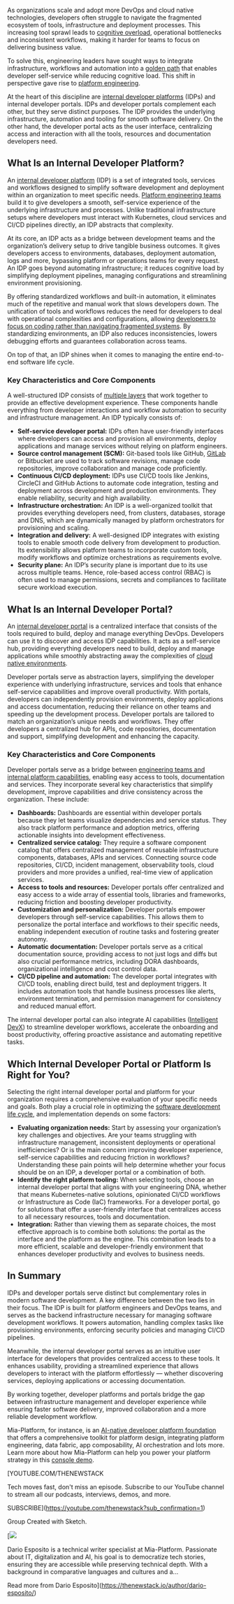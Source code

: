 As organizations scale and adopt more DevOps and cloud native technologies, developers often struggle to navigate the fragmented ecosystem of tools, infrastructure and deployment processes. This increasing tool sprawl leads to [cognitive overload](https://thenewstack.io/platform-engineering-reduces-cognitive-load-and-raises-developer-productivity/), operational bottlenecks and inconsistent workflows, making it harder for teams to focus on delivering business value.

To solve this, engineering leaders have sought ways to integrate infrastructure, workflows and automation into a [golden path](https://mia-platform.eu/blog/golden-paths-platform-engineering/) that enables developer self-service while reducing cognitive load. This shift in perspective gave rise to [platform engineering](https://mia-platform.eu/blog/platform-engineering-101/).

At the heart of this discipline are [internal developer platforms](https://mia-platform.eu/blog/seven-core-components-internal-developer-platform/) (IDPs) and internal developer portals. IDPs and developer portals complement each other, but they serve distinct purposes. The IDP provides the underlying infrastructure, automation and tooling for smooth software delivery. On the other hand, the developer portal acts as the user interface, centralizing access and interaction with all the tools, resources and documentation developers need.

## What Is an Internal Developer Platform?

An [internal developer platform](https://mia-platform.eu/solutions/internal-developer-platform/) (IDP) is a set of integrated tools, services and workflows designed to simplify software development and deployment within an organization to meet specific needs. [Platform engineering teams](https://thenewstack.io/platform-teams-start-small-to-win-big/) build it to give developers a smooth, self-service experience of the underlying infrastructure and processes. Unlike traditional infrastructure setups where developers must interact with Kubernetes, cloud services and CI/CD pipelines directly, an IDP abstracts that complexity.

At its core, an IDP acts as a bridge between development teams and the organization’s delivery setup to drive tangible business outcomes. It gives developers access to environments, databases, deployment automation, logs and more, bypassing platform or operations teams for every request. An IDP goes beyond automating infrastructure; it reduces cognitive load by simplifying deployment pipelines, managing configurations and streamlining environment provisioning.

By offering standardized workflows and built-in automation, it eliminates much of the repetitive and manual work that slows developers down. The unification of tools and workflows reduces the need for developers to deal with operational complexities and configurations, allowing [developers to focus on coding rather than navigating fragmented systems](https://mia-platform.eu/blog/idp-developer-experience/). By standardizing environments, an IDP also reduces inconsistencies, lowers debugging efforts and guarantees collaboration across teams.

On top of that, an IDP shines when it comes to managing the entire end-to-end software life cycle.

### Key Characteristics and Core Components

A well-structured IDP consists of [multiple layers](https://mia-platform.eu/blog/seven-core-components-internal-developer-platform/) that work together to provide an effective development experience. These components handle everything from developer interactions and workflow automation to security and infrastructure management. An IDP typically consists of:

* **Self-service developer portal:** IDPs often have user-friendly interfaces where developers can access and provision all environments, deploy applications and manage services without relying on platform engineers.
* **Source control management (SCM):** Git-based tools like GitHub, [GitLab](https://about.gitlab.com/?utm_content=inline+mention) or Bitbucket are used to track software revisions, manage code repositories, improve collaboration and manage code proficiently.
* **Continuous CI/CD deployment:** IDPs use CI/CD tools like Jenkins, CircleCI and GitHub Actions to automate code integration, testing and deployment across development and production environments. They enable reliability, security and high availability.
* **Infrastructure orchestration:** An IDP is a well-organized toolkit that provides everything developers need, from clusters, databases, storage and DNS, which are dynamically managed by platform orchestrators for provisioning and scaling.
* **Integration and delivery:** A well-designed IDP integrates with existing tools to enable smooth code delivery from development to production. Its extensibility allows platform teams to incorporate custom tools, modify workflows and optimize orchestrations as requirements evolve.
* **Security plane:** An IDP’s security plane is important due to its use across multiple teams. Hence, role-based access control (RBAC) is often used to manage permissions, secrets and compliances to facilitate secure workload execution.

## What Is an Internal Developer Portal?

An [internal developer portal](https://mia-platform.eu/blog/internal-developer-portal/) is a centralized interface that consists of the tools required to build, deploy and manage everything DevOps. Developers can use it to discover and access IDP capabilities. It acts as a self-service hub, providing everything developers need to build, deploy and manage applications while smoothly abstracting away the complexities of [cloud native environments](https://thenewstack.io/an-open-source-journey-to-greener-cloud-native-environments/).

Developer portals serve as abstraction layers, simplifying the developer experience with underlying infrastructure, services and tools that enhance self-service capabilities and improve overall productivity. With portals, developers can independently provision environments, deploy applications and access documentation, reducing their reliance on other teams and speeding up the development process. Developer portals are tailored to match an organization’s unique needs and workflows. They offer developers a centralized hub for APIs, code repositories, documentation and support, simplifying development and enhancing the capacity.

### Key Characteristics and Core Components

Developer portals serve as a bridge between [engineering teams and internal platform capabilities](https://thenewstack.io/4-north-star-metrics-for-platform-engineering-teams/), enabling easy access to tools, documentation and services. They incorporate several key characteristics that simplify development, improve capabilities and drive consistency across the organization. These include:

* **Dashboards:** Dashboards are essential within developer portals because they let teams visualize dependencies and service status. They also track platform performance and adoption metrics, offering actionable insights into development effectiveness.
* **Centralized service catalog:** They require a software component catalog that offers centralized management of reusable infrastructure components, databases, APIs and services. Connecting source code repositories, CI/CD, incident management, observability tools, cloud providers and more provides a unified, real-time view of application services.
* **Access to tools and resources:** Developer portals offer centralized and easy access to a wide array of essential tools, libraries and frameworks, reducing friction and boosting developer productivity.
* **Customization and personalization:** Developer portals empower developers through self-service capabilities. This allows them to personalize the portal interface and workflows to their specific needs, enabling independent execution of routine tasks and fostering greater autonomy.
* **‍Automatic documentation:** Developer portals serve as a critical documentation source, providing access to not just logs and diffs but also crucial performance metrics, including DORA dashboards, organizational intelligence and cost control data.
* **CI/CD pipeline and automation:** The developer portal integrates with CI/CD tools, enabling direct build, test and deployment triggers. It includes automation tools that handle business processes like alerts, environment termination, and permission management for consistency and reduced manual effort.

The internal developer portal can also integrate AI capabilities ([Intelligent DevX](https://mia-platform.eu/blog/conversational-devx-expert-insights/)) to streamline developer workflows, accelerate the onboarding and boost productivity, offering proactive assistance and automating repetitive tasks.

## Which Internal Developer Portal or Platform Is Right for You?

Selecting the right internal developer portal and platform for your organization requires a comprehensive evaluation of your specific needs and goals. Both play a crucial role in optimizing the [software development life cycle](https://thenewstack.io/zero-trust-security-and-the-software-development-lifecycle/), and implementation depends on some factors:

* **Evaluating organization needs:** Start by assessing your organization’s key challenges and objectives. Are your teams struggling with infrastructure management, inconsistent deployments or operational inefficiencies? Or is the main concern improving developer experience, self-service capabilities and reducing friction in workflows? Understanding these pain points will help determine whether your focus should be on an IDP, a developer portal or a combination of both.
* **Identify the right platform tooling:** When selecting tools, choose an internal developer portal that aligns with your engineering DNA, whether that means Kubernetes-native solutions, opinionated CI/CD workflows or Infrastructure as Code (IaC) frameworks. For a developer portal, go for solutions that offer a user-friendly interface that centralizes access to all necessary resources, tools and documentation.
* **Integration:** Rather than viewing them as separate choices, the most effective approach is to combine both solutions: the portal as the interface and the platform as the engine. This combination leads to a more efficient, scalable and developer-friendly environment that enhances developer productivity and evolves to business needs.

## In Summary

IDPs and developer portals serve distinct but complementary roles in modern software development. A key difference between the two lies in their focus. The IDP is built for platform engineers and DevOps teams, and serves as the backend infrastructure necessary for managing software development workflows. It powers automation, handling complex tasks like provisioning environments, enforcing security policies and managing CI/CD pipelines.

Meanwhile, the internal developer portal serves as an intuitive user interface for developers that provides centralized access to these tools. It enhances usability, providing a streamlined experience that allows developers to interact with the platform effortlessly — whether discovering services, deploying applications or accessing documentation.

By working together, developer platforms and portals bridge the gap between infrastructure management and developer experience while ensuring faster software delivery, improved collaboration and a more reliable development workflow.

Mia-Platform, for instance, is an [AI-native developer platform foundation](https://mia-platform.eu/blog/what-is-a-developer-platform-foundation) that offers a comprehensive toolkit for platform design, integrating platform engineering, data fabric, app composability, AI orchestration and lots more. Learn more about how Mia-Platform can help you power your platform strategy in this [console demo](https://mia-platform.eu/library/console-demo-video/).

[YOUTUBE.COM/THENEWSTACK

Tech moves fast, don't miss an episode. Subscribe to our YouTube
channel to stream all our podcasts, interviews, demos, and more.

SUBSCRIBE](https://youtube.com/thenewstack?sub_confirmation=1)

Group
Created with Sketch.

[![](https://cdn.thenewstack.io/media/2025/09/f23d7793-cropped-bbf455e4-dario-esposito.jpg)

Dario Esposito is a technical writer specialist at Mia-Platform. Passionate about IT, digitalization and AI, his goal is to democratize tech stories, ensuring they are accessible while preserving technical depth. With a background in comparative languages and cultures and a...

Read more from Dario Esposito](https://thenewstack.io/author/dario-esposito/)